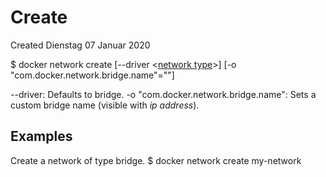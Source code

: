 # Create
Created Dienstag 07 Januar 2020

$ docker network create [--driver <[network type](../Networks.md)>] [-o "com.docker.network.bridge.name"="<bridge name>"] <network name>

--driver:								Defaults to bridge.
-o "com.docker.network.bridge.name":	Sets a custom bridge name (visible with *ip address*).

Examples
--------
Create a network of type bridge.
$ docker network create my-network

